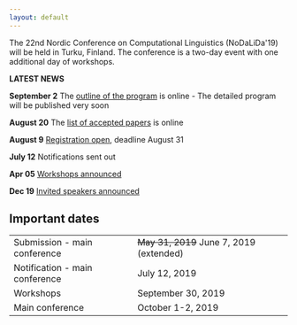 ```yaml
---
layout: default
---
```


The 22nd Nordic Conference on Computational Linguistics (NoDaLiDa'19) will be held in Turku, Finland. The conference is a two-day event with one additional day of workshops.

<!-- Box -->
<div class="box" markdown="1">
  <p><b>LATEST NEWS</b></p>
  <p><b>September 2</b> The <a href="https://nodalida2019.org/program.html">outline of the program</a> is online - The detailed program will be published very soon</p>

  <p><b>August 20</b> The <a href="https://nodalida2019.org/accepted.html">list of accepted papers</a> is online</p>
  <p><b>August 9</b> <a href="https://nodalida2019.org/registration.html">Registration open</a>, deadline August 31</p>
  <p><b>July 12</b> Notifications sent out</p>
  <p><b>Apr 05</b> <a href="workshops.html">Workshops announced</a></p>
  <p><b>Dec 19</b>  <a href="invited_speakers.html"> Invited speakers announced </a></p>
</div>

## Important dates <a id="dates"></a>

<div class="table-wrapper">
  <table>
    <tbody>
      <tr><td>Submission - main conference</td> <td> <s>May 31, 2019</s> June 7, 2019 (extended) </td></tr>
      <tr><td>Notification - main conference</td> <td> July 12, 2019 </td></tr>
      <tr><td>Workshops</td> <td> September 30, 2019 </td></tr>
      <tr><td>Main conference</td> <td> October 1-2, 2019 </td></tr>
    </tbody>
  </table>
</div>
